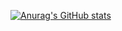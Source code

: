 [![Anurag's GitHub stats](https://github-readme-stats.vercel.app/api?username=sergiomgm)](https://github.com/anuraghazra/github-readme-stats)
